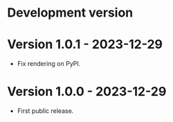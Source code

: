 # Development version

# Version 1.0.1 - 2023-12-29

* Fix rendering on PyPI.

# Version 1.0.0 - 2023-12-29

* First public release.
